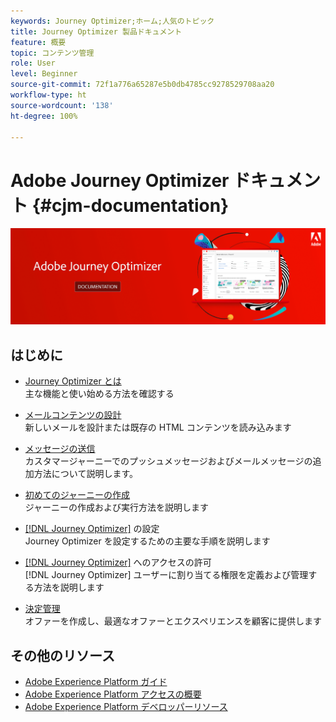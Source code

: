 ```yaml
---
keywords: Journey Optimizer;ホーム;人気のトピック
title: Journey Optimizer 製品ドキュメント
feature: 概要
topic: コンテンツ管理
role: User
level: Beginner
source-git-commit: 72f1a776a65287e5b0db4785cc9278529708aa20
workflow-type: ht
source-wordcount: '138'
ht-degree: 100%

---
```


# Adobe Journey Optimizer ドキュメント {#cjm-documentation}

![](using/assets/do-not-localize/banner-cjm.png)


## はじめに

* [Journey Optimizer とは](using/get-started.md) </br> 主な機能と使い始める方法を確認する

* [メールコンテンツの設計](using/design-emails.md) </br>新しいメールを設計または既存の HTML コンテンツを読み込みます

* [メッセージの送信](using/building-journeys/journeys-message.md) </br> カスタマージャーニーでのプッシュメッセージおよびメールメッセージの追加方法について説明します。

* [初めてのジャーニーの作成](using/building-journeys/journeys-uc.md) </br>ジャーニーの作成および実行方法を説明します

* [ [!DNL Journey Optimizer]](using/configuration/get-started-configuration.md) の設定</br>Journey Optimizer を設定するための主要な手順を説明します

* [ [!DNL Journey Optimizer]](using/administration/permissions-overview.md) へのアクセスの許可</br> [!DNL Journey Optimizer] ユーザーに割り当てる権限を定義および管理する方法を説明します

* [決定管理](using/offers/get-started/starting-offer-decisioning.md) </br>オファーを作成し、最適なオファーとエクスペリエンスを顧客に提供します

## その他のリソース

* [Adobe Experience Platform ガイド](https://experienceleague.adobe.com/docs/dynamic-media-developer-resources/landing/home.html?lang=ja)
* [Adobe Experience Platform アクセスの概要](https://experienceleague.adobe.com/docs/experience-platform/sources/home.html?lang=ja)
* [Adobe Experience Platform デベロッパーリソース](https://www.adobe.com/jp/experience-platform/documentation-and-developer-resources.html)
